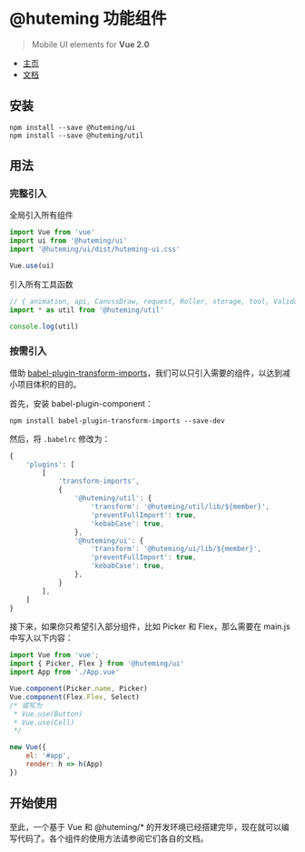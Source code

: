 # @huteming 功能组件

> Mobile UI elements for **Vue 2.0**

- [主页](https://github.com/huteming/web)
- [文档](https://huteming.github.io/web/)



## 安装
```shell
npm install --save @huteming/ui
npm install --save @huteming/util
```

## 用法

### 完整引入

全局引入所有组件

```javascript
import Vue from 'vue'
import ui from '@huteming/ui'
import '@huteming/ui/dist/huteming-ui.css'

Vue.use(ui)
```

引入所有工具函数

```javascript
// { animation, api, CanvssDraw, request, Roller, storage, tool, Validator, wxsdk }
import * as util from '@huteming/util'

console.log(util)
```

### 按需引入

借助 [babel-plugin-transform-imports](https://www.npmjs.com/package/babel-plugin-transform-imports)，我们可以只引入需要的组件，以达到减小项目体积的目的。

首先，安装 babel-plugin-component：

```shell
npm install babel-plugin-transform-imports --save-dev
```

然后，将 `.babelrc` 修改为：

```javascript
{
    'plugins': [
        [
            'transform-imports',
            {
                '@huteming/util': {
                    'transform': '@huteming/util/lib/${member}',
                    'preventFullImport': true,
                    'kebabCase': true,
                },
                '@huteming/ui': {
                    'transform': '@huteming/ui/lib/${member}',
                    'preventFullImport': true,
                    'kebabCase': true,
                },
            }
        ],
    ]
}
```

接下来，如果你只希望引入部分组件，比如 Picker 和 Flex，那么需要在 main.js 中写入以下内容：

```javascript
import Vue from 'vue';
import { Picker, Flex } from '@huteming/ui'
import App from './App.vue'

Vue.component(Picker.name, Picker)
Vue.component(Flex.Flex, Select)
/* 或写为
 * Vue.use(Button)
 * Vue.use(Cell)
 */

new Vue({
    el: '#app',
    render: h => h(App)
})
```

## 开始使用

至此，一个基于 Vue 和 @huteming/* 的开发环境已经搭建完毕，现在就可以编写代码了。各个组件的使用方法请参阅它们各自的文档。
